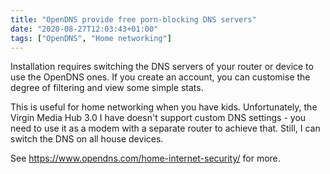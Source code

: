 ```yaml
---
title: "OpenDNS provide free porn-blocking DNS servers"
date: "2020-08-27T12:03:43+01:00"
tags: ["OpenDNS", "Home networking"]
---
```


Installation requires switching the DNS servers of your router or device to use
the OpenDNS ones. If you create an account, you can customise the degree of
filtering and view some simple stats.

This is useful for home networking when you have kids. Unfortunately, the Virgin
Media Hub 3.0 I have doesn't support custom DNS settings - you need to use it as
a modem with a separate router to achieve that. Still, I can switch the DNS on
all house devices.

See <https://www.opendns.com/home-internet-security/> for more.
